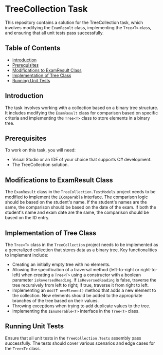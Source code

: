 # TreeCollection Task

This repository contains a solution for the TreeCollection task, which involves modifying the `ExamResult` class, implementing the `Tree<T>` class, and ensuring that all unit tests pass successfully.

## Table of Contents
- [Introduction](#introduction)
- [Prerequisites](#prerequisites)
- [Modifications to ExamResult Class](#modifications-to-examresult-class)
- [Implementation of Tree<T> Class](#implementation-of-treet-class)
- [Running Unit Tests](#running-unit-tests)

## Introduction

The task involves working with a collection based on a binary tree structure. It includes modifying the `ExamResult` class for comparison based on specific criteria and implementing the `Tree<T>` class to store elements in a binary tree.

## Prerequisites

To work on this task, you will need:

- Visual Studio or an IDE of your choice that supports C# development.
- The TreeCollection solution.

## Modifications to ExamResult Class

The `ExamResult` class in the `TreeCollection.TestModels` project needs to be modified to implement the `IComparable` interface. The comparison logic should be based on the student's name. If the student's names are the same, the comparison should be based on the date of the exam. If both the student's name and exam date are the same, the comparison should be based on the ID entry.

## Implementation of Tree<T> Class

The `Tree<T>` class in the `TreeCollection` project needs to be implemented as a generalized collection that stores data as a binary tree. Key functionalities to implement include:

- Creating an initially empty tree with no elements.
- Allowing the specification of a traversal method (left-to-right or right-to-left) when creating a `Tree<T>` using a constructor with a boolean parameter `isReversedReading`. If `isReversedReading` is false, traverse the tree recursively from left to right; if true, traverse it from right to left.
- Implementing an `Add(T newElement)` method that adds a new element to the collection. New elements should be added to the appropriate branches of the tree based on their values.
- Throwing exceptions when trying to add duplicate values to the tree.
- Implementing the `IEnumerable<T>` interface in the `Tree<T>` class.

## Running Unit Tests

Ensure that all unit tests in the `TreeCollection.Tests` assembly pass successfully. The tests should cover various scenarios and edge cases for the `Tree<T>` class.

